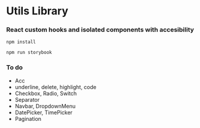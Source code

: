# Utils Library

### React custom hooks and isolated components with accesibility

`npm install`

`npm run storybook`

### To do

- Acc
- underline, delete, highlight, code
- Checkbox, Radio, Switch
- Separator
- Navbar, DropdownMenu
- DatePicker, TimePicker
- Pagination
